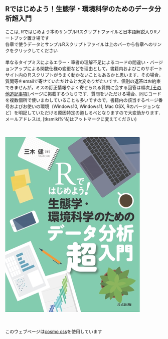 ## Rではじめよう！生態学・環境科学のためのデータ分析超入門
ここは, Rではじめよう本のサンプルRスクリプトファイルと日本語解説入りRノートブック置き場です<br>
各章で使うデータとサンプルRスクリプトファイルは上のバーから各章へのリンクをクリックしてください<br>
<br>
単なるタイプミスによるエラー・筆者の理解不足によるコードの間違い・バージョンアップによる関数仕様の変更などを理由として，書籍内およびこのサポートサイト内のＲスクリプトがうまく動かないこともあるかと思います．その場合，質問等をemailで寄せていただけると大変ありがたいです．個別の返答はお約束できませんが，ミスの訂正情報やよく寄せられる質問に会する回答は順次<a href="https://tksmiki.github.io/eco_env_R/miscellaneous"> [その他追記事項] </a>ページに掲載するつもりです．質問をいただける場合、同じコードを複数個所で使いまわしていることも多いですので，書籍内の該当するページ番号およびお使いの環境（Windows10, Windows11, Mac OSX, Rのバージョンなど）を明記していただける原因特定の道しるべとなりますので大変助かります．メールアドレスは, [tksmiki$%^&rins.ryukoku.ac.jp]です([$%^&]はアットマークに変えてください)<br>
<br><br>

<a href="https://www.kyoritsu-pub.co.jp/book/b10080755.html" target="_blank" rel="noopener noreferrer">
  <img src="./05843ss.jpg" alt="cover image of the book">
</a>

<br><br>
このウェブページは<a href="https://bootswatch.com/cosmo/" target="_blank" rel="noopener noreferrer">cosmo css</a>を使用しています

